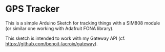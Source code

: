 # GPS Tracker

This is a simple Arduino Sketch for tracking things with a SIM808 module (or similar one working with Adafruit FONA library).

This sketch is intended to work with my Gateway API (cf. https://github.com/benoit-lacroix/gateway).

